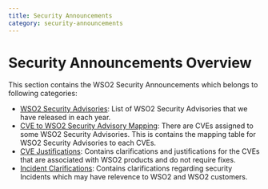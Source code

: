 ```yaml
---
title: Security Announcements
category: security-announcements
---
```


# Security Announcements Overview

This section contains the WSO2 Security Announcements which belongs to following categories:  

* [WSO2 Security Advisories]({{#base_path#}}/security-announcements/security-advisories/): List of WSO2 Security Advisories that we have released in each year. 
* [CVE to WSO2 Security Advisory Mapping]({{#base_path#}}/security-announcements/cve-to-wso2-security-advisory-mapping/): There are CVEs assigned to some WSO2 Security Advisories. This is contains the mapping table for WSO2 Security Advisories to each CVEs.
* [CVE Justifications]({{#base_path#}}/security-announcements/cve-justifications/): Contains clarifications and justifications for the CVEs that are associated with WSO2 products and do not require fixes.
* [Incident Clarifications]({{#base_path#}}/security-announcements/incident-clarifications/): Contains clarifications regarding security Incidents which may have relevence to WSO2 and WSO2 customers.
